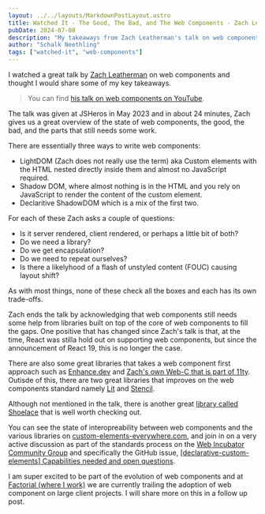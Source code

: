 ```yaml
---
layout: ../../layouts/MarkdownPostLayout.astro
title: Watched It - The Good, The Bad, and The Web Components - Zach Leatherman
pubDate: 2024-07-08
description: "My takeaways from Zach Leatherman's talk on web components at the 2023 JSHeroes conference."
author: "Schalk Neethling"
tags: ["watched-it", "web-components"]
---
```


I watched a great talk by [Zach Leatherman](https://www.zachleat.com/) on web components and thought I would share some of my key takeaways.

> You can find [his talk on web components on YouTube](https://www.youtube.com/watch?v=R4Ri4ft7bXY).

The talk was given at JSHeros in May 2023 and in about 24 minutes, Zach gives us a great overview of the state of web components, the good, the bad, and the parts that still needs some work.

There are essentially three ways to write web components:

- LightDOM (Zach does not really use the term) aka Custom elements with the HTML nested directly inside them and almost no JavaScript required.
- Shadow DOM, where almost nothing is in the HTML and you rely on JavaScript to render the content of the custom element.
- Declaritive ShadowDOM which is a mix of the first two.

For each of these Zach asks a couple of questions:

- Is it server rendered, client rendered, or perhaps a little bit of both?
- Do we need a library?
- Do we get encapsulation?
- Do we need to repeat ourselves?
- Is there a likelyhood of a flash of unstyled content (FOUC) causing layout shift?

As with most things, none of these check all the boxes and each has its own trade-offs.

Zach ends the talk by acknowledging that web components still needs some help from libraries built on top of the core of web components to fill the gaps. One positive that has changed since Zach's talk is that, at the time, React was stilla hold out on supporting web components, but since the announcement of React 19, this is no longer the case.

There are also some great libraries that takes a web component first approach such as [Enhance.dev](https://enhance.dev/) and [Zach's own Web-C that is part of 11ty](https://www.11ty.dev/docs/languages/webc/). Outisde of this, there are two great libraries that improves on the web components standard namely [Lit](https://lit.dev/) and [Stencil](https://stenciljs.com/).

Although not mentioned in the talk, there is another great [library called Shoelace](https://shoelace.style/) that is well worth checking out.

You can see the state of interopreability between web components and the various libraries on [custom-elements-everywhere.com](https://custom-elements-everywhere.com/), and join in on a very active discussion as part of the standards process on the [Web Incubator Community Group](https://github.com/WICG) and specifically the GitHub issue, [\[declarative-custom-elements\] Capabilities needed and open questions](https://github.com/wicg/webcomponents/issues/1009).

I am super excited to be part of the evolution of web components and at [Factorial (where I work)](https://www.factorial.io/en) we are currently trailing the adoption of web component on large client projects. I will share more on this in a follow up post.
